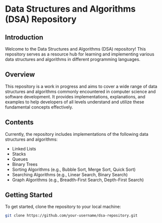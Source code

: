 # Data Structures and Algorithms (DSA) Repository

## Introduction
Welcome to the Data Structures and Algorithms (DSA) repository! This repository serves as a resource hub for learning and implementing various data structures and algorithms in different programming languages.

## Overview
This repository is a work in progress and aims to cover a wide range of data structures and algorithms commonly encountered in computer science and software development. It provides implementations, explanations, and examples to help developers of all levels understand and utilize these fundamental concepts effectively.

## Contents
Currently, the repository includes implementations of the following data structures and algorithms:
- Linked Lists
- Stacks
- Queues
- Binary Trees
- Sorting Algorithms (e.g., Bubble Sort, Merge Sort, Quick Sort)
- Searching Algorithms (e.g., Linear Search, Binary Search)
- Graph Algorithms (e.g., Breadth-First Search, Depth-First Search)

## Getting Started
To get started, clone the repository to your local machine:

```bash
git clone https://github.com/your-username/dsa-repository.git
